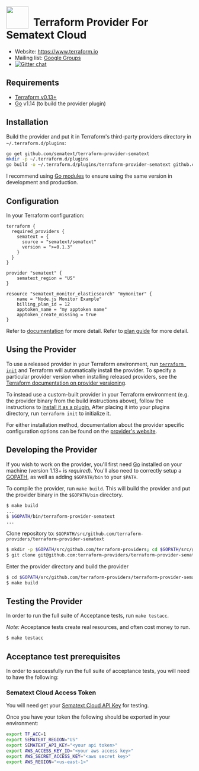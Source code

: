 # <img src="https://sematext.com/wp-content/uploads/2020/09/just-octi-blue.png" valign="bottom" width="60px"/>**&nbsp;&nbsp;Terraform Provider For Sematext Cloud**


- Website: https://www.terraform.io
- Mailing list: [Google Groups](http://groups.google.com/group/terraform-tool)
- [![Gitter chat](https://badges.gitter.im/hashicorp-terraform/Lobby.svg)](https://gitter.im/hashicorp-terraform/Lobby)


Requirements
------------

- [Terraform v0.13+](https://www.terraform.io/downloads.html)
- [Go](https://golang.org/doc/install) v1.14 (to build the provider plugin)



Installation
------------

Build the provider and put it in Terraform's third-party providers directory in `~/.terraform.d/plugins`:

```bash
go get github.com/sematext/terraform-provider-sematext
mkdir -p ~/.terraform.d/plugins
go build -o ~/.terraform.d/plugins/terraform-provider-sematext github.com/sematext/terraform-provider-sematext
```

I recommend using [Go modules](https://github.com/golang/go/wiki/Modules) to ensure
using the same version in development and production.

Configuration
------------

In your Terraform configuration:

```hcl
terraform {
  required_providers {
    sematext = {
      source = "sematext/sematext"
      version = ">=0.1.3"
    }
  }
}

provider "sematext" {
    sematext_region = "US"
}

resource "sematext_monitor_elasticsearch" "mymonitor" {
    name = "Node.js Monitor Example"
    billing_plan_id = 12
    apptoken_name = "my apptoken name"
    apptoken_create_missing = true
}
```

Refer to [documentation](docs/index.md) for more detail.
Refer to [plan guide](docs/guides/plans.md) for more detail.


Using the Provider
----------------------

To use a released provider in your Terraform environment, run [`terraform init`](https://www.terraform.io/docs/commands/init.html) and Terraform will automatically install the provider. To specify a particular provider version when installing released providers, see the [Terraform documentation on provider versioning](https://www.terraform.io/docs/configuration/providers.html#version-provider-versions).

To instead use a custom-built provider in your Terraform environment (e.g. the provider binary from the build instructions above), follow the instructions to [install it as a plugin.](https://www.terraform.io/docs/plugins/basics.html#installing-a-plugin) After placing it into your plugins directory,  run `terraform init` to initialize it.

For either installation method, documentation about the provider specific configuration options can be found on the [provider's website](https://www.terraform.io/docs/providers/aws/index.html).


Developing the Provider
---------------------------

If you wish to work on the provider, you'll first need [Go](http://www.golang.org) installed on your machine (version 1.13+ is *required*). You'll also need to correctly setup a [GOPATH](http://golang.org/doc/code.html#GOPATH), as well as adding `$GOPATH/bin` to your `$PATH`.

To compile the provider, run `make build`. This will build the provider and put the provider binary in the `$GOPATH/bin` directory.

```sh
$ make build
...
$ $GOPATH/bin/terraform-provider-sematext
...
```

Clone repository to: `$GOPATH/src/github.com/terraform-providers/terraform-provider-sematext`

```sh
$ mkdir -p $GOPATH/src/github.com/terraform-providers; cd $GOPATH/src/github.com/terraform-providers
$ git clone git@github.com:terraform-providers/terraform-provider-sematext.git
```

Enter the provider directory and build the provider

```sh
$ cd $GOPATH/src/github.com/terraform-providers/terraform-provider-sematext
$ make build
```



Testing the Provider
---------------------------

In order to run the full suite of Acceptance tests, run `make testacc`.

*Note:* Acceptance tests create real resources, and often cost money to run.

```sh
$ make testacc
```

Acceptance test prerequisites
-----------------------------
In order to successfully run the full suite of acceptance tests, you will need to have the following:


### Sematext Cloud Access Token

You will need get your [Sematext Cloud API Key](https://apps.sematext.com/ui/account/api) for
testing.

Once you have your token the following should be exported in your environment:

````sh
export TF_ACC=1
export SEMATEXT_REGION="US"
export SEMATEXT_API_KEY="<your api token>"
export AWS_ACCESS_KEY_ID="<your aws access key>"
export AWS_SECRET_ACCESS_KEY="<aws secret key>"
export AWS_REGION="<us-east-1>"
````
